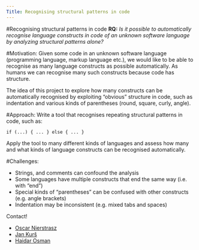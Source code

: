 ```yaml
---
Title: Recognising structural patterns in code
---
```

#Recognising structural patterns in code
**RQ:** *Is it possible to automatically recognise language constructs in code of an unknown software language by analyzing structural patterns alone?*

#Motivation:
Given some code in an unknown software language (programming language, markup language etc.), we would like to be able to recognise as many language constructs as possible automatically. As humans we can recognise many such constructs because code has structure. 

The idea of this project to explore how many constructs can be automatically recognised by exploiting “obvious” structure in code, such as indentation and various kinds of parentheses (round, square, curly, angle).

#Approach:
Write a tool that recognises repeating structural patterns in code, such as:
```
if (...) { ... } else { ... }
```
Apply the tool to many different kinds of languages and assess how many and what kinds of language constructs can be recognised automatically.

#Challenges:

- Strings, and comments can confound the analysis
- Some languages have multiple constructs that end the same way (i.e. with “end”)
- Special kinds of “parentheses” can be confused with other constructs (e.g. angle brackets)
- Indentation may be inconsistent (e.g. mixed tabs and spaces)

Contact!

-  [Oscar Nierstrasz](%base_url%/staff/oscar) 
-  [Jan Kurš](%base_url%/staff/kursjan)
-  [Haidar Osman](%base_url%/staff/Osman)
